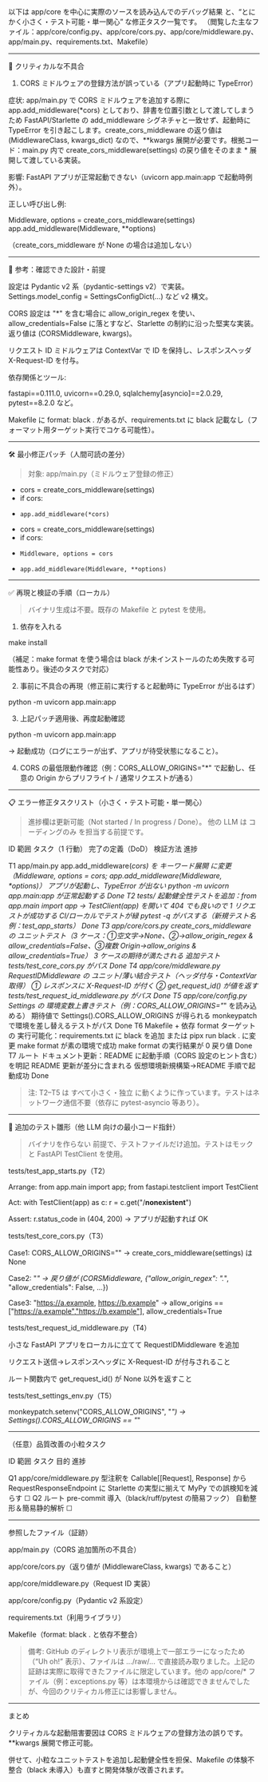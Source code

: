 以下は app/core を中心に実際のソースを読み込んでのデバッグ結果 と、“とにかく小さく・テスト可能・単一関心” な修正タスク一覧です。
（閲覧した主なファイル：app/core/config.py、app/core/cors.py、app/core/middleware.py、app/main.py、requirements.txt、Makefile）


---

🔎 クリティカルな不具合

1) CORS ミドルウェアの登録方法が誤っている（アプリ起動時に TypeError）

症状: app/main.py で CORS ミドルウェアを追加する際に app.add_middleware(*cors) としており、辞書を位置引数として渡してしまうため FastAPI/Starlette の add_middleware シグネチャと一致せず、起動時に TypeError を引き起こします。create_cors_middleware の返り値は (MiddlewareClass, kwargs_dict) なので、**kwargs 展開が必要です。根拠コード：main.py 内で create_cors_middleware(settings) の戻り値をそのまま * 展開して渡している実装。

影響: FastAPI アプリが正常起動できない（uvicorn app.main:app で起動時例外）。

正しい呼び出し例:

Middleware, options = create_cors_middleware(settings)
app.add_middleware(Middleware, **options)

（create_cors_middleware が None の場合は追加しない）



---

🧩 参考：確認できた設計・前提

設定は Pydantic v2 系（pydantic-settings v2）で実装。Settings.model_config = SettingsConfigDict(...) など v2 構文。

CORS 設定は "*" を含む場合に allow_origin_regex を使い、allow_credentials=False に落とすなど、Starlette の制約に沿った堅実な実装。返り値は (CORSMiddleware, kwargs)。

リクエスト ID ミドルウェアは ContextVar で ID を保持し、レスポンスヘッダ X-Request-ID を付与。

依存関係とツール:

fastapi==0.111.0, uvicorn==0.29.0, sqlalchemy[asyncio]==2.0.29, pytest==8.2.0 など。

Makefile に format: black . があるが、requirements.txt に black 記載なし（フォーマット用ターゲット実行でコケる可能性）。




---

🛠 最小修正パッチ（人間可読の差分）

> 対象: app/main.py（ミドルウェア登録の修正）



- cors = create_cors_middleware(settings)
- if cors:
-     app.add_middleware(*cors)
+ cors = create_cors_middleware(settings)
+ if cors:
+     Middleware, options = cors
+     app.add_middleware(Middleware, **options)


---

✅ 再現と検証の手順（ローカル）

> バイナリ生成は不要。既存の Makefile と pytest を使用。



1. 依存を入れる

make install

（補足：make format を使う場合は black が未インストールのため失敗する可能性あり。後述のタスクで対応）


2. 事前に不具合の再現（修正前に実行すると起動時に TypeError が出るはず）

python -m uvicorn app.main:app


3. 上記パッチ適用後、再度起動確認

python -m uvicorn app.main:app

→ 起動成功（ログにエラーが出ず、アプリが待受状態になること）。


4. CORS の最低限動作確認（例：CORS_ALLOW_ORIGINS="*" で起動し、任意の Origin からプリフライト / 通常リクエストが通る）




---

📋 エラー修正タスクリスト（小さく・テスト可能・単一関心）

> 進捗欄は更新可能（Not started / In progress / Done）。
他の LLM は コーディングのみ を担当する前提です。



ID	範囲	タスク（1 行動）	完了の定義（DoD）	検証方法	進捗

T1	app/main.py	app.add_middleware(*cors) を キーワード展開 に変更（Middleware, options = cors; app.add_middleware(Middleware, **options)）	アプリが起動し、TypeError が出ない	python -m uvicorn app.main:app が正常起動する	Done
T2	tests/	起動健全性テストを追加：from app.main import app → TestClient(app) を開いて 404 でも良いので 1 リクエストが成功する	CI/ローカルでテストが緑	pytest -q がパスする（新規テスト名例：test_app_starts）	Done
T3	app/core/cors.py	create_cors_middleware の ユニットテスト（3 ケース：①空文字→None、②*→allow_origin_regex & allow_credentials=False、③複数 Origin→allow_origins & allow_credentials=True）	3 ケースの期待が満たされる	追加テスト tests/test_core_cors.py がパス	Done
T4	app/core/middleware.py	RequestIDMiddleware の ユニット/薄い結合テスト（ヘッダ付与・ContextVar 取得）	① レスポンスに X-Request-ID が付く ② get_request_id() が値を返す	tests/test_request_id_middleware.py がパス	Done
T5	app/core/config.py	Settings の 環境変数上書きテスト（例：CORS_ALLOW_ORIGINS="*" を読み込める）	期待値で Settings().CORS_ALLOW_ORIGINS が得られる	monkeypatch で環境を差し替えるテストがパス	Done
T6	Makefile + 依存	format ターゲットの 実行可能化：requirements.txt に black を追加 または pipx run black . に変更	make format が素の環境で成功	make format の実行結果が 0 戻り値	Done
T7	ルート	ドキュメント更新：README に起動手順（CORS 設定のヒント含む）を明記	README 更新が差分に含まれる	仮想環境新規構築→README 手順で起動成功	Done


> 注: T2–T5 は すべて小さく・独立 に動くように作っています。テストはネットワーク通信不要（依存に pytest-asyncio 等あり）。




---

🧪 追加のテスト雛形（他 LLM 向けの最小コード指針）

> バイナリを作らない 前提で、テストファイルだけ追加。テストはモックと FastAPI TestClient を使用。



tests/test_app_starts.py（T2）

Arrange: from app.main import app; from fastapi.testclient import TestClient

Act: with TestClient(app) as c: r = c.get("/__nonexistent__")

Assert: r.status_code in (404, 200) → アプリが起動すれば OK


tests/test_core_cors.py（T3）

Case1: CORS_ALLOW_ORIGINS="" → create_cors_middleware(settings) は None

Case2: "*" → 戻り値が (CORSMiddleware, {"allow_origin_regex": ".*", "allow_credentials": False, ...})

Case3: "https://a.example, https://b.example" → allow_origins == ["https://a.example","https://b.example"], allow_credentials=True


tests/test_request_id_middleware.py（T4）

小さな FastAPI アプリをローカルに立てて RequestIDMiddleware を追加

リクエスト送信→レスポンスヘッダに X-Request-ID が付与されること

ルート関数内で get_request_id() が None 以外を返すこと


tests/test_settings_env.py（T5）

monkeypatch.setenv("CORS_ALLOW_ORIGINS", "*") → Settings().CORS_ALLOW_ORIGINS == "*"




---

（任意）品質改善の小粒タスク

ID	範囲	タスク	目的	進捗

Q1	app/core/middleware.py	型注釈を Callable[[Request], Response] から RequestResponseEndpoint に	Starlette の実型に揃えて MyPy での誤検知を減らす	☐
Q2	ルート	pre-commit 導入（black/ruff/pytest の簡易フック）	自動整形＆簡易静的解析	☐



---

参照したファイル（証跡）

app/main.py（CORS 追加箇所の不具合）

app/core/cors.py（返り値が (MiddlewareClass, kwargs) であること）

app/core/middleware.py（Request ID 実装）

app/core/config.py（Pydantic v2 系設定）

requirements.txt（利用ライブラリ）

Makefile（format: black . と依存不整合）


> 備考: GitHub のディレクトリ表示が環境上で一部エラーになったため（“Uh oh!” 表示）、ファイルは .../raw/... で直接読み取りました。上記の証跡は実際に取得できたファイルに限定しています。他の app/core/* ファイル（例：exceptions.py 等）は本環境からは確認できませんでしたが、今回のクリティカル修正には影響しません。




---

まとめ

クリティカルな起動阻害要因は CORS ミドルウェアの登録方法の誤りです。**kwargs 展開で修正可能。

併せて、小粒なユニットテストを追加し起動健全性を担保、Makefile の体験不整合（black 未導入）も直すと開発体験が改善されます。


